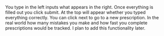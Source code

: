 You type in the left inputs what appears in the right.  Once everything is filled out you click submit. At the top will appear whether you typed everything correctly.  You can click next to go to a new prescription.  In the real world how many mistakes you make and how fast you complete prescriptions would be tracked.  I plan to add this functionality later.
